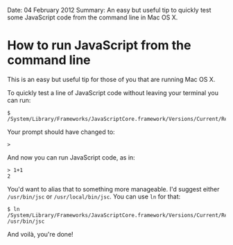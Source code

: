 Date: 04 February 2012
Summary: An easy but useful tip to quickly test some JavaScript code from the command line in Mac OS X.

# How to run JavaScript from the command line

This is an easy but useful tip for those of you that are running Mac OS X.

To quickly test a line of JavaScript code without leaving your terminal you can run:

    $ /System/Library/Frameworks/JavaScriptCore.framework/Versions/Current/Resources/jsc

Your prompt should have changed to:

    >

And now you can run JavaScript code, as in:

    > 1+1
    2

You'd want to alias that to something more manageable. I'd suggest either `/usr/bin/jsc` or `/usr/local/bin/jsc`. You can use `ln` for that:

    $ ln /System/Library/Frameworks/JavaScriptCore.framework/Versions/Current/Resources/jsc /usr/bin/jsc

And voilà, you're done!